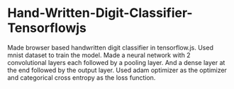 # Hand-Written-Digit-Classifier-Tensorflowjs
Made browser based handwritten digit classifier in tensorflow.js. 
Used mnist dataset to train the model. Made a neural network with 2 convolutional layers each followed by a pooling layer. And a dense layer at the end followed by the output layer. Used adam optimizer as the optimizer and categorical cross entropy as the loss function.
